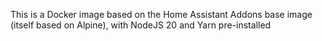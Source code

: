 This is a Docker image based on the Home Assistant Addons base image (itself based on Alpine), with NodeJS 20 and Yarn pre-installed